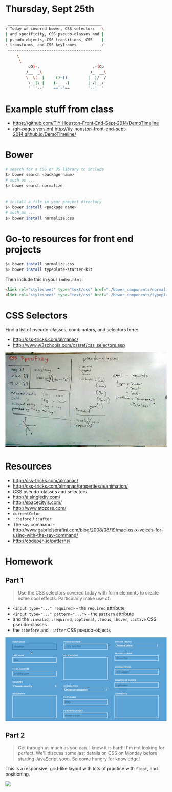 # Thursday, Sept 25th


```sh
 _________________________________________
/ Today we covered bower, CSS selectors   \
| and specificity, CSS pseudo-classes and |
| pseudo-objects, CSS transitions, CSS    |
\ transforms, and CSS keyframes           /
 -----------------------------------------
     \
      \
          oO)-.                       .-(Oo
         /__  _\                     /_  __\
         \  \(  |     ()~()         |  )/  /
          \__|\ |    (-___-)        | /|__/
          '  '--'    ==`-'==        '--'  '
```

# Example stuff from class

- https://github.com/TIY-Houston-Front-End-Sept-2014/DemoTimeline
- (gh-pages version) http://tiy-houston-front-end-sept-2014.github.io/DemoTimeline/

# Bower

```sh
# search for a CSS or JS library to include
$> bower search <package name>
# such as ...
$> bower search normalize


# install a file in your project directory
$> bower install <package name>
# such as ...
$> bower install normalize.css
```

# Go-to resources for front end projects

```sh
$> bower install normalize.css
$> bower install typeplate-starter-kit
```

Then include this in your `index.html`:

```html
<link rel="stylesheet" type="text/css" href="./bower_components/normalize.css/normalize.css">
<link rel="stylesheet" type="text/css" href="./bower_components/typeplate-starter-kit/css/typeplate.css">
```

# CSS Selectors

Find a list of pseudo-classes, combinators, and selectors here:

- http://css-tricks.com/almanac/
- http://www.w3schools.com/cssref/css_selectors.asp

![](./examples/whiteboards/2.jpg)

# Resources

- http://css-tricks.com/almanac/
- http://css-tricks.com/almanac/properties/a/animation/
- CSS pseudo-classes and selectors
- http://a.singlediv.com/
- http://spacecityjs.com/
- http://www.atozcss.com/
- `currentColor`
- `::before` / `::after`
- The `say` command - http://www.gabrielserafini.com/blog/2008/08/19/mac-os-x-voices-for-using-with-the-say-command/
- http://codepen.io/patterns/

# Homework

## Part 1

> Use the CSS selectors covered today with form elements to create some cool effects. Particularly make use of:

- `<input type="..." required>` - the `required` attribute
- `<input type="..." pattern="...">` - the `pattern` attribute
- and the `:invalid`, `:required`, `:optional`, `:focus`, `:hover`, `:active` CSS pseudo-classes
- the `::before` and `::after` CSS pseudo-objects

![](./examples/day04/forms.gif)

## Part 2

> Get through as much as you can. I know it is hard!! I'm not looking for perfect. We'll discuss some last details on CSS on Monday before starting JavaScript soon. So come hungry for knowledge!

This is a responsive, grid-like layout with lots of practice with `float`, and positioning.

![](./examples/day0/forms.gif)